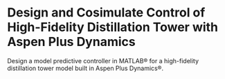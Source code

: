 # **Design and Cosimulate Control of High-Fidelity Distillation Tower with Aspen Plus Dynamics**

Design a model predictive controller in MATLAB® for a high-fidelity distillation tower model built in Aspen Plus Dynamics®.

